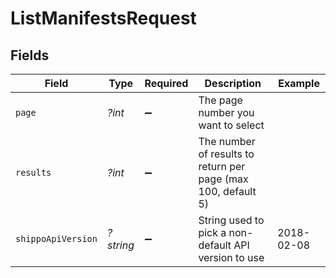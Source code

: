 # ListManifestsRequest


## Fields

| Field                                                         | Type                                                          | Required                                                      | Description                                                   | Example                                                       |
| ------------------------------------------------------------- | ------------------------------------------------------------- | ------------------------------------------------------------- | ------------------------------------------------------------- | ------------------------------------------------------------- |
| `page`                                                        | *?int*                                                        | :heavy_minus_sign:                                            | The page number you want to select                            |                                                               |
| `results`                                                     | *?int*                                                        | :heavy_minus_sign:                                            | The number of results to return per page (max 100, default 5) |                                                               |
| `shippoApiVersion`                                            | *?string*                                                     | :heavy_minus_sign:                                            | String used to pick a non-default API version to use          | 2018-02-08                                                    |